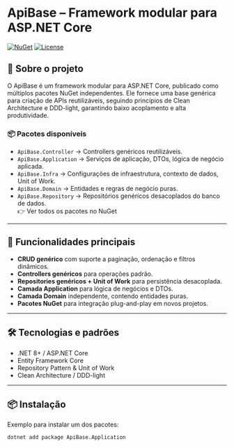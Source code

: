 # ApiBase – Framework modular para ASP.NET Core

[![NuGet](https://img.shields.io/badge/NuGet-MateusCizeski-%23004880)](https://www.nuget.org/packages?q=MateusCizeski&includeComputedFrameworks=true&prerel=true)
[![License](https://img.shields.io/badge/license-MIT-blue.svg)](LICENSE)

## 📖 Sobre o projeto
O ApiBase é um framework modular para ASP.NET Core, publicado como múltiplos pacotes NuGet independentes.
Ele fornece uma base genérica para criação de APIs reutilizáveis, seguindo princípios de Clean Architecture e DDD-light, garantindo baixo acoplamento e alta produtividade.

### 📦 Pacotes disponíveis
- `ApiBase.Controller` → Controllers genéricos reutilizáveis.  
- `ApiBase.Application` → Serviços de aplicação, DTOs, lógica de negócio aplicada.  
- `ApiBase.Infra` → Configurações de infraestrutura, contexto de dados, Unit of Work.  
- `ApiBase.Domain` → Entidades e regras de negócio puras.  
- `ApiBase.Repository` → Repositórios genéricos desacoplados do banco de dados.  
👉 Ver todos os pacotes no NuGet
---

## 🚀 Funcionalidades principais
- **CRUD genérico** com suporte a paginação, ordenação e filtros dinâmicos.  
- **Controllers genéricos** para operações padrão.  
- **Repositories genéricos + Unit of Work** para persistência desacoplada.  
- **Camada Application** para lógica de negócios e DTOs.  
- **Camada Domain** independente, contendo entidades puras.  
- **Pacotes NuGet** para integração plug-and-play em novos projetos.  

---

## 🛠️ Tecnologias e padrões
- .NET 8+ / ASP.NET Core  
- Entity Framework Core  
- Repository Pattern & Unit of Work  
- Clean Architecture / DDD-light  

---

## 📦 Instalação
Exemplo para instalar um dos pacotes:

```bash
dotnet add package ApiBase.Application
